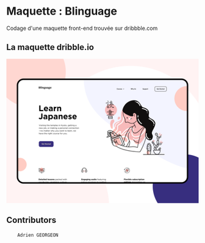 # Maquette : Blinguage

Codage d'une maquette front-end trouvée sur dribbble.com

## La maquette dribble.io
![Maquette Blinguage](maquette.png) 


## Contributors
        Adrien GEORGEON

